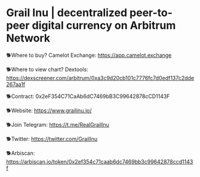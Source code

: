 # Grail Inu | decentralized peer-to-peer digital currency on Arbitrum Network

🐕‍Where to buy? Camelot Exchange: https://app.camelot.exchange


🐕‍Where to view chart? Dextools: https://dexscreener.com/arbitrum/0xa3c9d20cb101c7776fc7d0edf137c2dde267aa1f


🐕‍Contract: 0x2eF354C71CaAb6dC7469bB3C99642878cCD1143F


🐕‍Website: https://www.grailinu.io/


🐕‍Join Telegram: https://t.me/RealGrailInu


🐕‍Twitter: https://twitter.com/GrailInu


🐕‍Arbiscan: https://arbiscan.io/token/0x2ef354c71caab6dc7469bb3c99642878ccd1143f